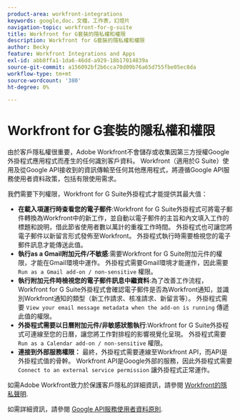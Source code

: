 ```yaml
---
product-area: workfront-integrations
keywords: google,doc，文檔，工作表，幻燈片
navigation-topic: workfront-for-g-suite
title: Workfront for G套裝的隱私權和權限
description: Workfront for G套裝的隱私權和權限
author: Becky
feature: Workfront Integrations and Apps
exl-id: abb8ffa1-1da6-46dd-a929-18b17014839a
source-git-commit: a156092bf2b6cca70d09b76a65d755fbe05ec8da
workflow-type: tm+mt
source-wordcount: '380'
ht-degree: 0%

---
```


# Workfront for G套裝的隱私權和權限

由於客戶隱私權很重要，Adobe Workfront不會儲存或收集因第三方授權Google外掛程式應用程式而產生的任何識別客戶資料。 Workfront（適用於G Suite）使用及從Google API接收到的資訊傳輸至任何其他應用程式，將遵循Google API服務使用者資料政策，包括有限使用需求。

我們需要下列權限，Workfront for G Suite外掛程式才能提供其最大值：

* **在載入項運行時查看您的電子郵件**:Workfront for G Suite外掛程式可將電子郵件轉換為Workfront中的新工作，並自動以電子郵件的主旨和內文填入工作的標題和說明，借此節省使用者數以萬計的重複工作時間。 外掛程式也可讓您將電子郵件以新留言形式發佈至Workfront。 外掛程式執行時需要檢視您的電子郵件訊息才能傳送此值。
* **執行as a Gmail附加元件/不敏感**:需要Workfront for G Suite附加元件的權限，才能在Gmail環境中運作。 外掛程式需要Gmail環境才能運作，因此需要 `Run as a Gmail add-on / non-sensitive` 權限。
* **執行附加元件時檢視您的電子郵件訊息中繼資料**:為了改善工作流程，Workfront for G Suite外掛程式會確認電子郵件是否為Workfront通知，並識別Workfront通知的類型（新工作請求、核准請求、新留言等）。 外掛程式需要 `View your email message metadata when the add-on is running` 傳遞此值的權限。
* **外掛程式需要以日曆附加元件/非敏感狀態執行**:Workfront for G Suite外掛程式可連線至您的日曆，讓您將工作對排程的影響視覺化呈現。 外掛程式需要 `Run as a Calendar add-on / non-sensitive` 權限。
* **連接到外部服務權限：** 最終，外掛程式需要連線至Workfront API，而API是外掛程式值的骨幹。 Workfront API是Google外部的服務，因此外掛程式需要 `Connect to an external service permission` 讓外掛程式正常運作。

如需Adobe Workfront致力於保護客戶隱私的詳細資訊，請參閱 [Workfront的隱私聲明](https://www.adobe.com/content/dam/cc/en/legal/terms/enterprise/pdfs/Privacy-Notice-and-Privacy-Shield-Statement-Adobe-Workfront.pdf).

如需詳細資訊，請參閱 [Google API服務使用者資料原則](https://developers.google.com/terms/api-services-user-data-policy).

